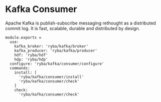 
# Kafka Consumer

Apache Kafka is publish-subscribe messaging rethought as a distributed commit
log. It is fast, scalable, durable and distributed by design.

    module.exports =
      use:
        kafka_broker: 'ryba/kafka/broker'
        kafka_producer: 'ryba/kafka/producer'
        hdf: 'ryba/hdf'
        hdp: 'ryba/hdp'
      configure: 'ryba/kafka/consumer/configure'
      commands:
        install: [
          'ryba/kafka/consumer/install'
          'ryba/kafka/consumer/check'
        ]
        check:
          'ryba/kafka/consumer/check'
